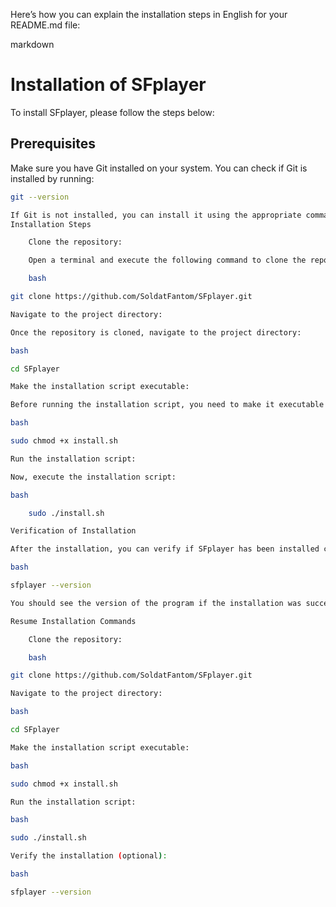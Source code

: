 Here’s how you can explain the installation steps in English for your README.md file:

markdown

# Installation of SFplayer

To install SFplayer, please follow the steps below:

## Prerequisites

Make sure you have Git installed on your system. You can check if Git is installed by running:

```bash
git --version

If Git is not installed, you can install it using the appropriate command for your operating system.
Installation Steps

    Clone the repository:

    Open a terminal and execute the following command to clone the repository:

    bash

git clone https://github.com/SoldatFantom/SFplayer.git

Navigate to the project directory:

Once the repository is cloned, navigate to the project directory:

bash

cd SFplayer

Make the installation script executable:

Before running the installation script, you need to make it executable with the following command:

bash

sudo chmod +x install.sh

Run the installation script:

Now, execute the installation script:

bash

    sudo ./install.sh

Verification of Installation

After the installation, you can verify if SFplayer has been installed correctly by running the following command:

bash

sfplayer --version

You should see the version of the program if the installation was successful.

Resume Installation Commands

    Clone the repository:

    bash

git clone https://github.com/SoldatFantom/SFplayer.git

Navigate to the project directory:

bash

cd SFplayer

Make the installation script executable:

bash

sudo chmod +x install.sh

Run the installation script:

bash

sudo ./install.sh

Verify the installation (optional):

bash

sfplayer --version
